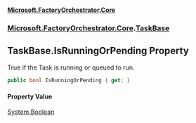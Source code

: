 #### [Microsoft.FactoryOrchestrator.Core](./Microsoft-FactoryOrchestrator-Core.md 'Microsoft.FactoryOrchestrator.Core')
### [Microsoft.FactoryOrchestrator.Core](./Microsoft-FactoryOrchestrator-Core.md 'Microsoft.FactoryOrchestrator.Core').[TaskBase](./Microsoft-FactoryOrchestrator-Core-TaskBase.md 'Microsoft.FactoryOrchestrator.Core.TaskBase')
## TaskBase.IsRunningOrPending Property
True if the Task is running or queued to run.  
```csharp
public bool IsRunningOrPending { get; }
```
#### Property Value
[System.Boolean](https://docs.microsoft.com/en-us/dotnet/api/System.Boolean 'System.Boolean')  
